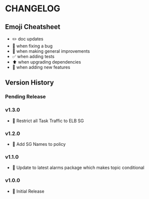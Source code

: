 # CHANGELOG

## Emoji Cheatsheet
- :pencil2: doc updates
- :bug: when fixing a bug
- :rocket: when making general improvements
- :white_check_mark: when adding tests
- :arrow_up: when upgrading dependencies
- :tada: when adding new features

## Version History

### Pending Release

### v1.3.0

- :rocket: Restrict all Task Traffic to ELB SG

### v1.2.0

- :rocket: Add SG Names to policy

### v1.1.0

- :rocket: Update to latest alarms package which makes topic conditional

### v1.0.0

- :rocket: Initial Release

